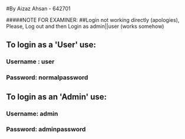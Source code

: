 #By Aizaz Ahsan - 642701

#####NOTE FOR EXAMINER: 
##Login not working directly (apologies), Please, Log out and then Login as admin||user (works somehow)

## To login as a 'User' use:
### Username : user
### Password: normalpassword

## To login as an 'Admin' use:
### Username: admin
### Password: adminpassword
